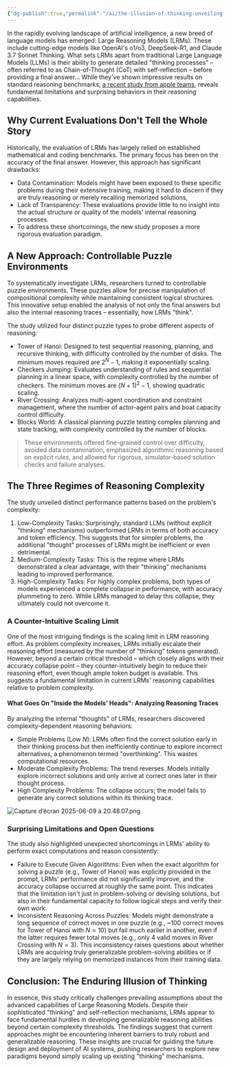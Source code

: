 ```yaml
---
{"dg-publish":true,"permalink":"/ai/the-illusion-of-thinking-unveiling-the-true-capabilities-of-advanced-reasoning-models-a-research-from-apple/"}
---
```


In the rapidly evolving landscape of artificial intelligence, a new breed of language models has emerged: Large Reasoning Models (LRMs). These include cutting-edge models like OpenAI's o1/o3, DeepSeek-R1, and Claude 3.7 Sonnet Thinking. What sets LRMs apart from traditional Large Language Models (LLMs) is their ability to generate detailed "thinking processes" – often referred to as Chain-of-Thought (CoT) with self-reflection – before providing a final answer... While they've shown impressive results on standard reasoning benchmarks, [a recent study from apple teams](https://ppc.land/content/files/2025/06/the-illusion-of-thinking.pdf), reveals fundamental limitations and surprising behaviors in their reasoning capabilities.

## Why Current Evaluations Don't Tell the Whole Story

Historically, the evaluation of LRMs has largely relied on established mathematical and coding benchmarks. The primary focus has been on the accuracy of the final answer. However, this approach has significant drawbacks:

- Data Contamination: Models might have been exposed to these specific problems during their extensive training, making it hard to discern if they are truly reasoning or merely recalling memorized solutions,
- Lack of Transparency: These evaluations provide little to no insight into the actual structure or quality of the models' internal reasoning processes.
- To address these shortcomings, the new study proposes a more rigorous evaluation paradigm.

## A New Approach: Controllable Puzzle Environments

To systematically investigate LRMs, researchers turned to controllable puzzle environments. These puzzles allow for precise manipulation of compositional complexity while maintaining consistent logical structures. This innovative setup enabled the analysis of not only the final answers but also the internal reasoning traces – essentially, how LRMs "think".

The study utilized four distinct puzzle types to probe different aspects of reasoning:
- Tower of Hanoi: Designed to test sequential reasoning, planning, and recursive thinking, with difficulty controlled by the number of disks. The minimum moves required are $2^N - 1$, making it exponentially scaling.
- Checkers Jumping: Evaluates understanding of rules and sequential planning in a linear space, with complexity controlled by the number of checkers. The minimum moves are $(N+1)^2 - 1$, showing quadratic scaling.
- River Crossing: Analyzes multi-agent coordination and constraint management, where the number of actor-agent pairs and boat capacity control difficulty.
- Blocks World: A classical planning puzzle testing complex planning and state tracking, with complexity controlled by the number of blocks.

> These environments offered fine-grained control over difficulty, avoided data contamination, emphasized algorithmic reasoning based on explicit rules, and allowed for rigorous, simulator-based solution checks and failure analyses.

## The Three Regimes of Reasoning Complexity

The study unveiled distinct performance patterns based on the problem's complexity:

1. Low-Complexity Tasks: Surprisingly, standard LLMs (without explicit "thinking" mechanisms) outperformed LRMs in terms of both accuracy and token efficiency. This suggests that for simpler problems, the additional "thought" processes of LRMs might be inefficient or even detrimental.
2. Medium-Complexity Tasks: This is the regime where LRMs demonstrated a clear advantage, with their "thinking" mechanisms leading to improved performance.
3. High-Complexity Tasks: For highly complex problems, both types of models experienced a complete collapse in performance, with accuracy plummeting to zero. While LRMs managed to delay this collapse, they ultimately could not overcome it.

### A Counter-Intuitive Scaling Limit

One of the most intriguing findings is the scaling limit in LRM reasoning effort. As problem complexity increases, LRMs initially escalate their reasoning effort (measured by the number of "thinking" tokens generated). However, beyond a certain critical threshold – which closely aligns with their accuracy collapse point – they counter-intuitively begin to reduce their reasoning effort, even though ample token budget is available. This suggests a fundamental limitation in current LRMs' reasoning capabilities relative to problem complexity.

#### What Goes On "Inside the Models' Heads": Analyzing Reasoning Traces

By analyzing the internal "thoughts" of LRMs, researchers discovered complexity-dependent reasoning behaviors:

- Simple Problems (Low $N$): LRMs often find the correct solution early in their thinking process but then inefficiently continue to explore incorrect alternatives, a phenomenon termed "overthinking". This wastes computational resources.
- Moderate Complexity Problems: The trend reverses. Models initially explore incorrect solutions and only arrive at correct ones later in their thought process.
- High Complexity Problems: The collapse occurs; the model fails to generate any correct solutions within its thinking trace.

![Capture d’écran 2025-06-09 à 20.48.07.png](/img/user/Capture%20d%E2%80%99%C3%A9cran%202025-06-09%20%C3%A0%2020.48.07.png)

### Surprising Limitations and Open Questions

The study also highlighted unexpected shortcomings in LRMs' ability to perform exact computations and reason consistently:

- Failure to Execute Given Algorithms: Even when the exact algorithm for solving a puzzle (e.g., Tower of Hanoi) was explicitly provided in the prompt, LRMs' performance did not significantly improve, and the accuracy collapse occurred at roughly the same point. This indicates that the limitation isn't just in problem-solving or devising solutions, but also in their fundamental capacity to follow logical steps and verify their own work.
- Inconsistent Reasoning Across Puzzles: Models might demonstrate a long sequence of correct moves in one puzzle (e.g., ~100 correct moves for Tower of Hanoi with $N=10$) but fail much earlier in another, even if the latter requires fewer total moves (e.g., only 4 valid moves in River Crossing with $N=3$). This inconsistency raises questions about whether LRMs are acquiring truly generalizable problem-solving abilities or if they are largely relying on memorized instances from their training data.

## Conclusion: The Enduring Illusion of Thinking

In essence, this study critically challenges prevailing assumptions about the advanced capabilities of Large Reasoning Models. Despite their sophisticated "thinking" and self-reflection mechanisms, LRMs appear to face fundamental hurdles in developing generalizable reasoning abilities beyond certain complexity thresholds. The findings suggest that current approaches might be encountering inherent barriers to truly robust and generalizable reasoning. These insights are crucial for guiding the future design and deployment of AI systems, pushing researchers to explore new paradigms beyond simply scaling up existing "thinking" mechanisms.

